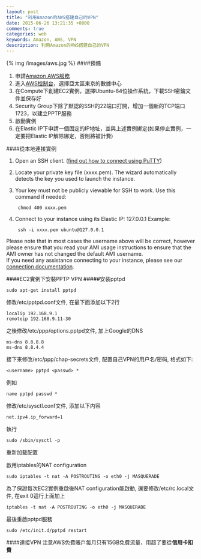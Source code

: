 ```yaml
---
layout: post
title: "利用Amazon的AWS搭建自己的VPN"
date: 2015-06-26 13:21:35 +0800
comments: true
categories: web
keywords: Amazon, AWS, VPN
description: 利用Amazon的AWS搭建自己的VPN
---
```

{% img /images/aws.jpg %}
####預備
1. 申請[Amazon AWS服務](https://aws.amazon.com)
2. 進入[AWS控制台](http://console.aws.amazon.com)，選擇亞太區東京的數據中心
3. 在Compute下創建EC2實例，選擇Ubuntu-64位操作系統，下載SSH密鑰文件並保存好
4. Security Group下除了默認的SSH的22端口打開，增加一個新的TCP端口1723，以建立PPTP服務
5. 啟動實例
6. 在Elastic IP下申請一個固定的IP地址，並與上述實例綁定(如果停止實例，一定要把Elastic IP解除綁定，否則將被計費)<!--more-->

####從本地連接實例
1. Open an SSH client. ([find out how to connect using PuTTY](https://docs.aws.amazon.com/console/ec2/instances/connect/putty))
2. Locate your private key file (xxxx.pem). The wizard automatically detects the key you used to launch the instance.
3. Your key must not be publicly viewable for SSH to work. Use this command if needed:

		chmod 400 xxxx.pem

4. Connect to your instance using its Elastic IP:
127.0.0.1
Example:

		ssh -i xxxx.pem ubuntu@127.0.0.1  

Please note that in most cases the username above will be correct, however please ensure that you read your AMI usage instructions to ensure that the AMI owner has not changed the default AMI username.  
If you need any assistance connecting to your instance, please see our [connection documentation](https://docs.aws.amazon.com/console/ec2/instances/connect/docs).

####EC2實例下安裝PPTP VPN
#####安装pptpd

	sudo apt-get install pptpd

修改/etc/pptpd.conf文件, 在最下面添加以下2行

	localip 192.168.9.1 
	remoteip 192.168.9.11-30

之後修改/etc/ppp/options.pptpd文件, 加上Google的DNS

	ms-dns 8.8.8.8 
	ms-dns 8.8.4.4

接下来修改/etc/ppp/chap-secrets文件, 配置自己VPN的用户名/密码, 格式如下:

	<username> pptpd <passwd> *

例如  

	name pptpd passwd *

修改/etc/sysctl.conf文件, 添加以下内容

	net.ipv4.ip_forward=1

執行

	sudo /sbin/sysctl -p

重新加载配置

啟用iptables的NAT configuration

	sudo iptables -t nat -A POSTROUTING -o eth0 -j MASQUERADE

為了保證每次EC2實例重啟後NAT configuration能啟動, 還要修改/etc/rc.local文件, 在exit 0這行上面加上

	iptables -t nat -A POSTROUTING -o eth0 -j MASQUERADE

最後重啟pptpd服務

	sudo /etc/init.d/pptpd restart

####連接VPN
注意AWS免費賬戶每月只有15GB免費流量，用超了要從**信用卡扣費**